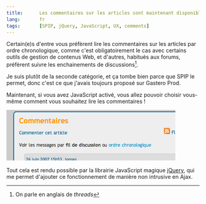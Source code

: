 ```yaml
--- 
title:      Les commentaires sur les articles sont maintenant disponibles par discussion ou ordre chronologique, au choix ! 
lang:       fr 
tags:       [SPIP, jQuery, JavaScript, UX, comments]
---
```


Certain(e)s d'entre vous préfèrent lire les commentaires sur les articles par ordre chronologique, comme c'est obligatoirement le cas avec certains outils de gestion de contenus Web, et d'autres, habitués aux forums, préfèrent suivre les enchainements de discussions[^1].

[^1]: On parle en anglais de *threads*

Je suis plutôt de la seconde catégorie, et ça tombe bien parce que SPIP le permet, donc c'est ce que j'avais toujours proposé sur Gastero Prod.

Maintenant, si vous avez JavaScript activé, vous allez pouvoir choisir vous-même comment vous souhaitez lire les commentaires !

![](Image_1.png)

Tout cela est rendu possible par la librairie JavaScript magique [jQuery](http://www.jquery.com/), qui me permet d'ajouter ce fonctionnement de manière non intrusive en Ajax.
